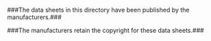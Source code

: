 ###The data sheets in this directory have been published by the manufacturers.###

###The manufacturers retain the copyright for these data sheets.###
